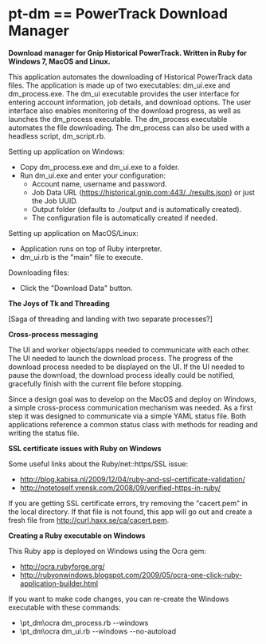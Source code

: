 pt-dm == PowerTrack Download Manager
=====

**Download manager for Gnip Historical PowerTrack.  Written in Ruby for Windows 7, MacOS and Linux.**

This application automates the downloading of Historical PowerTrack data files.  The application is made up of two executables: dm_ui.exe and dm_process.exe.  The dm_ui executable provides the user interface for entering account  information, job details, and download options.  The user interface also enables monitoring of the download progress, as well as launches the dm_process executable. The dm_process executable automates the file downloading. The dm_process can also be used with a headless script, dm_script.rb.  

Setting up application on Windows:
+ Copy dm_process.exe and dm_ui.exe to a folder.
+ Run dm_ui.exe and enter your configuration:
  + Account name, username and password.
  + Job Data URL (https://historical.gnip.com:443/../results.json) or just the Job UUID.
  + Output folder (defaults to ./output and is automatically created).
  + The configuration file is automatically created if needed.

Setting up application on MacOS/Linux:
+ Application runs on top of Ruby interpreter.
+ dm_ui.rb is the "main" file to execute.  

Downloading files:
+ Click the "Download Data" button.  

**The Joys of Tk and Threading**

[Saga of threading and landing with two separate processes?]

**Cross-process messaging**

The UI and worker objects/apps needed to communicate with each other.  The UI needed to launch the download process. The progress of the download process needed to be displayed on the UI.  If the UI needed to pause the download, the download process ideally could be notified, gracefully finish with the current file before stopping.

Since a design goal was to develop on the MacOS and deploy on Windows, a simple cross-process communication mechanism was needed.  As a first step it was designed to communicate via a simple YAML status file.  Both applications reference a common status class with methods for reading and writing the status file.


**SSL certificate issues with Ruby on Windows**

Some useful links about the Ruby/net::https/SSL issue:
* http://blog.kabisa.nl/2009/12/04/ruby-and-ssl-certificate-validation/
* http://notetoself.vrensk.com/2008/09/verified-https-in-ruby/

If you are getting SSL certificate errors, try removing the "cacert.pem" in the local directory.
If that file is not found, this app will go out and create a fresh file from http://curl.haxx.se/ca/cacert.pem.


**Creating a Ruby executable on Windows**

This Ruby app is deployed on Windows using the Ocra gem:
* http://ocra.rubyforge.org/
* http://rubyonwindows.blogspot.com/2009/05/ocra-one-click-ruby-application-builder.html

If you want to make code changes, you can re-create the Windows executable with these commands:
* \pt_dm\ocra dm_process.rb --windows
* \pt_dm\ocra dm_ui.rb --windows --no-autoload
